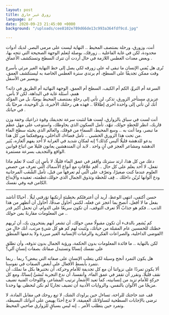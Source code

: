 ```yaml
---
layout: post
title: زورق غير خارق
language: ar
date: 2020-09-23 21:45:00 +0000
background: "/uploads/cee8102e789d66de13c993a364fdf9cd.jpg"

---
```

أنت، وزورق، ورحلة بمنتصف المحيط .. النهاية ليست على مرمى البصر. لديك أدوات محدودة، لكن في غاية الفاعلية .. زورقك، بوصلة لتعلم الوجهة الصحيحة التي تتجه بها، وبعض معدات الغطس اللازمة في حال أردت أن تترك السطح وتستكشف الأعماق .

تُرى هل يُفني الإنسان ما تبقى له على زورقه لكي يصل إلى خط النهاية الغير مرئي بأسرع وقت ممكن تجديفًا على السطح، أم يرتدي سترة الغطس الخاصة به ليستكشف العمق، ويسير من الأسفل.

السرعة أم التروِّ، الكم أم الكيف، السطح أم العمق، الوجهة النهائية أم الطريق في ذاته؟  
.همم، أسئلة غاية في البداهة، لكن لا بأس  
عزيزي مستأجر الزورق، تذكر، لن تأتي إلى رحلةٍ بمنتصف المحيط يوميًا، بل من المؤكد أنك لن تأتي إلى واحدة أخرى إطلاقًا .. فهذه هي رحلتك الأخيرة، بل الوحيدة، مرحبًا بك في حياتك .

أنت لست في سباق بالزوارق، لست هنا لتثبت سرعة تجديفك وقوة ذراعيك وخفة وزن قاربك، انظر للحظةٍ حولك، تنهّد، تأمل السكون الذي يحاوطك، واستوعب على مهل عظم ما تبصر، وما أنت به .. وسع المحيط، السماء من فوقك، والعالم الذي يخبئه سطح الماء من تحت هذا الزورق الخشبي .. تأمل فضاءك الداخلي، وموقعكما من كل هذا.  
يدعو للدهشة قليلًا أليس كذلك؟ إنه لمكان شديد في الغرابة لا أحد يفهم ألغازه، يُثير الدهشة ومشاعر العجز في آنٍ واحد . لابد أن المندهشين يعانون قليلا من اتباع قوانين الواقع والتجديف بسرعة مستمرة.

دعك من كل هذا، ارتد سترتك واقفز في عمق الماء قليلًا، لا بأس إن كنت لا تعلم ماذا تفعل، لا أحد يعلم على كل حال .. أقم علاقاتٍ مع أنواع الأسماك الّتي تعرف من حصص العلوم عندما كنت صغيرًا، وتعرّف على الّتي لم تعرفها من قبل، تأمل الشُعَب المرجانية ودع ألوانها تُزيّن داخلك .. قِف للحظة وتذوق الجمال الذي حولك،عظمته، تعقيده والإبداع الكامن فيه وفي نفسك.

***

حسن أكتفي، انتهى الوعظ، أريد أن أعترفلكم بخطيئةٍ أرتكبها تؤرقني ليلًا . أحيانًا أناشد بفعل ما لا أفعل، أنصح بما أعجز عن فعله، لكنني أحاول صدقًا، أحاول أن أتطهر من هذا الذنب .. فكم هو جذابٌ ألّا تعرف التوقف، أن تكون سريعًا على الدوام، أن تحمل أكبر قدر من المعلومات مقارنةً بمن حولك ..

كم يُشعِر بالدفء أن تكون مقبولًا ممن حولك، أن تشعر أنهم يفتخرون بك، أن تُريهم خطتك للخمسين عام المقبلة من حياتك، وتُثبت لهم كم هو كل شيءٍ مرتب، أنك خالٍ من الفوضى الداخلية، والصراعات الفكرية والرغبات الإنسانية الغير مبررة ولا يدعمها المنطق!

لكن بالنهاية .. ما فائدة المعلومات بدون الحكمة، ورؤية الجمال بدون تذوقه، وأن تطلق على نفسك إنسانًا وتستبدل صفاتك بصفات إنسانٍ آلي؟

هل يكون التمرد أنجح وسيلة لكي يتغلب الإنسان على صفاته التي يبغض؟ ربما . ربما نتمرد بأبسط الأفعال على أبغض الصفات في نفوسنا.  
ألا يكون تمردًا على نزواتنا أن مع كل تجديفة للأمام وحركة، أن نختبرها بكل ما نملك، أن نقف قليلًا، ونقرر أن تقفز في عمق الماء، وأنفسنا، أن ندع التجربة تُنشئُ إنسانًا، ومع كل حركةٍ للأمام تزيد من إنسانيته، كما تعيد الأشعار ترتيب المشاعر، واللوحات الفنية تضيف مزيجًا من الألوان بالنفس، والروايات الأدبية أن تضيف تجاربًا لم نكن لنحظى بها وحدنا.

قف عند حاجتك للراحة، تساءل حين يراودك الشك، لا تبِع روحك في مقابل المادة، لا ترضى بالإجابات السطحية لتساؤلاتك العميقة، لا تدع أحدًا يهيمن على أدواتك البسيطة، وتمرد حين يتطلب الأمر .. إنه ليس بسباقٍ للزوارق صاحبي  المحيط.